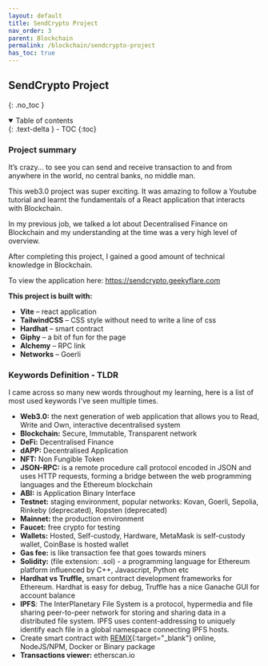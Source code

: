 ```yaml
---
layout: default    
title: SendCrypto Project
nav_order: 3
parent: Blockchain
permalink: /blockchain/sendcrypto-project
has_toc: true
---
```


## SendCrypto Project
{: .no_toc } 

<details open markdown="block">
  <summary>
    Table of contents
  </summary>
  {: .text-delta }
- TOC
{:toc}
</details>

### Project summary  
It’s crazy... to see you can send and receive transaction to and from anywhere in the world, no central banks, no middle man.  

This web3.0 project was super exciting.  It was amazing to follow a Youtube tutorial and learnt the fundamentals of a React application that interacts with Blockchain.   

In my previous job, we talked a lot about Decentralised Finance on Blockchain and my understanding at the time was a very high level of overview.  

After completing this project, I gained a good amount of technical knowledge in Blockchain.   

To view the application here: https://sendcrypto.geekyflare.com  

**This project is built with:**  
* **Vite** – react application  
* **TailwindCSS** – CSS style without need to write a line of css
* **Hardhat** – smart contract
* **Giphy** – a bit of fun for the page  
* **Alchemy** – RPC link  
* **Networks** – Goerli 

### Keywords Definition - TLDR  

I came across so many new words throughout my learning, here is a list of most used keywords I’ve seen multiple times.  

* **Web3.0:** the next generation of web application that allows you to Read, Write and Own, interactive decentralised system  
* **Blockchain:** Secure, Immutable, Transparent network 
* **DeFi:** Decentralised Finance 
* **dAPP:** Decentralised Application 
* **NFT:** Non Fungible Token 
* **JSON-RPC:** is a remote procedure call protocol encoded in JSON and uses HTTP requests, forming a bridge between the web programming languages and the Ethereum blockchain 
* **ABI:** is Application Binary Interface 
* **Testnet:** staging environment, popular networks: Kovan, Goerli, Sepolia, Rinkeby (deprecated), Ropsten (deprecated) 
* **Mainnet:** the production environment 
* **Faucet:** free crypto for testing 
* **Wallets:** Hosted, Self-custody, Hardware, MetaMask is self-custody wallet, CoinBase is hosted wallet 
* **Gas fee:** is like transaction fee that goes towards miners
* **Solidity:** (file extension: .sol) - a programming language for Ethereum platform influenced by C++, Javascript, Python etc
* **Hardhat vs Truffle,** smart contract development frameworks for Ethereum. Hardhat is easy for debug, Truffle has a nice Ganache GUI for account balance 
* **IPFS**: The InterPlanetary File System is a protocol, hypermedia and file sharing peer-to-peer network for storing and sharing data in a distributed file system. IPFS uses content-addressing to uniquely identify each file in a global namespace connecting IPFS hosts. 
* Create smart contract with [REMIX](https://Remix.ethereum.org){:target="_blank"} online, NodeJS/NPM, Docker or Binary package 
* **Transactions viewer:** etherscan.io